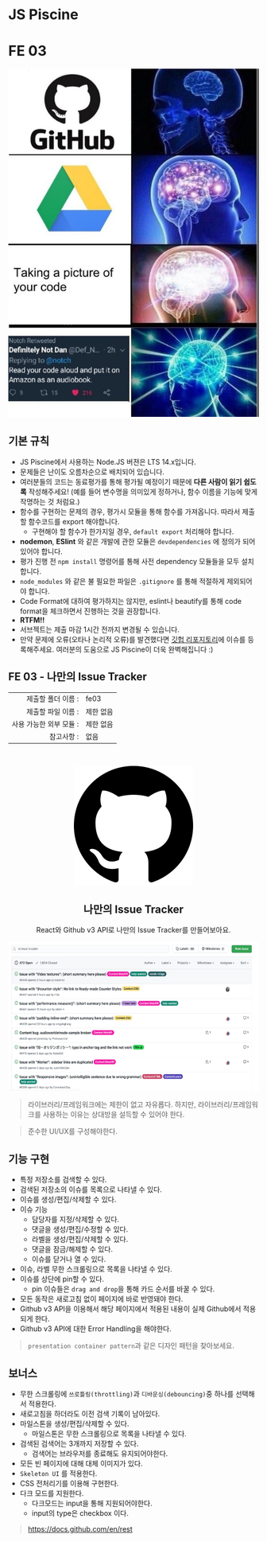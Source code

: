 # JS Piscine

# FE 03
![](4step.jpeg)

## 기본 규칙

* JS Piscine에서 사용하는 Node.JS 버젼은 LTS 14.x입니다.
* 문제들은 난이도 오름차순으로 배치되어 있습니다.
* 여러분들의 코드는 동료평가를 통해 평가될 예정이기 때문에 **다른 사람이 읽기 쉽도록** 작성해주세요! (예를 들어 변수명을 의미있게 정하거나, 함수 이름을 기능에 맞게 작명하는 것 처럼요.)
* 함수를 구현하는 문제의 경우, 평가시 모듈을 통해 함수를 가져옵니다. 따라서 제출할 함수코드를 export 해야합니다.
  - 구현해야 할 함수가 한가지일 경우, `default export` 처리해야 합니다.
* **nodemon**, **ESlint** 와 같은 개발에 관한 모듈은 `devdependencies` 에 정의가 되어 있어야 합니다.
* 평가 진행 전 `npm install` 명령어를 통해 사전 dependency 모듈들을 모두 설치 합니다.
* `node_modules` 와 같은 불 필요한 파일은 `.gitignore` 를 통해 적절하게 제외되어야 합니다.
* Code Format에 대하여 평가하지는 않지만, eslint나 beautify를 통해 code format을 체크하면서 진행하는 것을 권장합니다.
* **RTFM!!**
* 서브젝트는 제출 마감 1시간 전까지 변경될 수 있습니다.
* 만약 문제에 오류(오타나 논리적 오류)를 발견했다면 [깃헙 리포지토리](https://github.com/42js/piscine)에 이슈를 등록해주세요. 여러분의 도움으로 JS Piscine이 더욱 완벽해집니다 :)

## FE 03 - 나만의 Issue Tracker
|                      |                    |
| --------------------:| ------------------ |
|   제출할 폴더 이름 :     |  fe03              |
|   제출할 파일 이름 :     |  제한 없음           |
|   사용 가능한 외부 모듈 : |  제한 없음           |
|   참고사항 :           |  없음               |

<br>
<p align="middle">
<img src="./github.png"/>
</p>

<h2 align="middle">나만의 Issue Tracker</h2>
<p align="middle">React와 Github v3 API로 나만의 Issue Tracker를 만들어보아요.</p>

<p align="middle">
<img src="./issue.png" height="300px"/>
</p>

> 라이브러리/프레임워크에는 제한이 없고 자유롭다. 하지만, 라이브러리/프레임워크를 사용하는 이유는 상대방을 설득할 수 있어야 한다.

> 준수한 UI/UX를 구성해야한다.

## 기능 구현

- 특정 저장소를 검색할 수 있다.
- 검색된 저장소의 이슈를 목록으로 나타낼 수 있다.
- 이슈를 생성/편집/삭제할 수 있다.
- 이슈 기능
  - 담당자를 지정/삭제할 수 있다.
  - 댓글을 생성/편집/수정할 수 있다.
  - 라벨을 생성/편집/삭제할 수 있다.
  - 댓글을 잠금/해제할 수 있다.
  - 이슈를 닫거나 열 수 있다.
- 이슈, 라벨 무한 스크롤링으로 목록을 나타낼 수 있다.
- 이슈를 상단에 pin할 수 있다.
  - pin 이슈들은 `drag and drop`을 통해 카드 순서를 바꿀 수 있다.
- 모든 동작은 새로고침 없이 페이지에 바로 반영돼야 한다.
- Github v3 API을 이용해서 해당 페이지에서 적용된 내용이 실제 Github에서 적용되게 한다.
- Github v3 API에 대한 Error Handling을 해야한다.

> `presentation container pattern`과 같은 디자인 패턴을 찾아보세요.

## 보너스

- 무한 스크롤링에 `쓰로틀링(throttling)`과 `디바운싱(debouncing)`중 하나를 선택해서 적용한다.
- 새로고침을 하더라도 이전 검색 기록이 남아있다.
- 마일스톤을 생성/편집/삭제할 수 있다.
  - 마일스톤은 무한 스크롤링으로 목록을 나타낼 수 있다.
- 검색된 검색어는 3개까지 저장할 수 있다.
  - 검색어는 브라우저를 종료해도 유지되어야한다.
- 모든 빈 페이지에 대해 대체 이미지가 있다.
- `Skeleton UI` 를 적용한다.
- CSS 전처리기를 이용해 구현한다.
- 다크 모드를 지원한다.
  - 다크모드는 input을 통해 지원되어야한다. 
  - input의 type은 checkbox 이다.
  
> https://docs.github.com/en/rest
